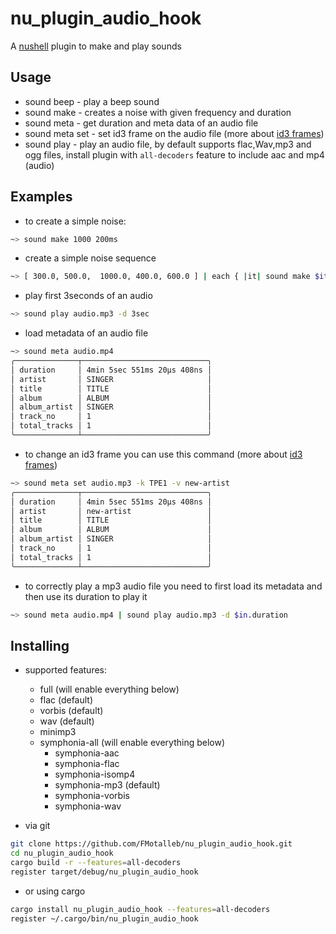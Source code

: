 # nu_plugin_audio_hook

A [nushell](https://www.nushell.sh/) plugin to make and play sounds

## Usage

* sound beep - play a beep sound
* sound make - creates a noise with given frequency and duration
* sound meta - get duration and meta data of an audio file
* sound meta set - set id3 frame on the audio file (more about [id3 frames](https://docs.puddletag.net/source/id3.html))
* sound play - play an audio file, by default supports flac,Wav,mp3 and ogg files, install plugin with `all-decoders` feature to include aac and mp4 (audio)

## Examples

* to create a simple noise:

```bash
~> sound make 1000 200ms
```

* create a simple noise sequence

```bash
~> [ 300.0, 500.0,  1000.0, 400.0, 600.0 ] | each { |it| sound make $it 150ms }
```

* play first 3seconds of an audio

```bash
~> sound play audio.mp3 -d 3sec
```

* load metadata of an audio file

```bash
~> sound meta audio.mp4
╭──────────────┬────────────────────────────╮
│ duration     │ 4min 5sec 551ms 20µs 408ns │
│ artist       │ SINGER                     │
│ title        │ TITLE                      │
│ album        │ ALBUM                      │
│ album_artist │ SINGER                     │
│ track_no     │ 1                          │
│ total_tracks │ 1                          │
╰──────────────┴────────────────────────────╯
```

* to change an id3 frame you can use this command (more about [id3 frames](https://docs.puddletag.net/source/id3.html))

```bash
~> sound meta set audio.mp3 -k TPE1 -v new-artist
╭──────────────┬────────────────────────────╮
│ duration     │ 4min 5sec 551ms 20µs 408ns │
│ artist       │ new-artist                 │
│ title        │ TITLE                      │
│ album        │ ALBUM                      │
│ album_artist │ SINGER                     │
│ track_no     │ 1                          │
│ total_tracks │ 1                          │
╰──────────────┴────────────────────────────╯
```

* to correctly play a mp3 audio file you need to first load its metadata and then use its duration to play it

```bash
~> sound meta audio.mp4 | sound play audio.mp3 -d $in.duration
```

## Installing

* supported features:
  * full (will enable everything below)
  * flac (default)
  * vorbis (default)
  * wav (default)
  * minimp3
  * symphonia-all (will enable everything below)
    * symphonia-aac
    * symphonia-flac
    * symphonia-isomp4
    * symphonia-mp3 (default)
    * symphonia-vorbis
    * symphonia-wav

* via git

```bash
git clone https://github.com/FMotalleb/nu_plugin_audio_hook.git
cd nu_plugin_audio_hook
cargo build -r --features=all-decoders
register target/debug/nu_plugin_audio_hook 
```

* or using cargo

```bash
cargo install nu_plugin_audio_hook --features=all-decoders
register ~/.cargo/bin/nu_plugin_audio_hook
```
